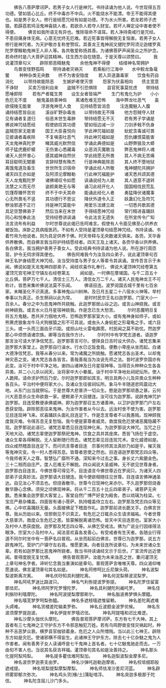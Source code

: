 <!-- { "loadSidebar": true } -->
　　佛告八菩萨摩诃萨。若男子女人行是神咒。书持读诵为他人说。今世现得五百功德。譬如慈心比丘。终不中毒亦不中兵。火不能烧水不能漂。帝王不能得其便也。如是男子女人。修行是结愿咒经有如是功德。不为水火所害。若龙若师子虎狼。若薜荔若鸠洹鬼神喜娆人者。若欲杀人若夺人财宝。若坏人禅定设中害者使不得便。
　　佛言如我所语无有异也。惟除宿命不请耳。若人净持斋戒行是咒经。不患目痛身体无病。心意无忧终无厄难。若近死事皆得解脱无复恼害。若男子女人修行是神咒者。为天护敬亦复称誉赞叹。其善龙王鬼神阅叉揵陀罗阿须沦迦楼罗真陀罗摩睺勒鬼神王人非人等。各共敬爱称扬其善。为诸佛菩萨声闻圣众之所护念。若命终时是八大菩萨迎其精神。往生西方自在随意。于是天尊以颂赞曰。
　　我说灌顶章句义　　辟除邪恶精魅鬼
　　余他鬼神不得便　　结缕神名常拥护
　　鸟兽变怪野孤鸣　　带持诵者灾祸灭
　　若乘船行江海中　　水中鲛龙鱼鼋鳖
　　种种杂类无央数　　终不为害安隐度
　　若入异道蛊毒家　　饮食有药自消化
　　以带持故能除恶　　生嫉妒者使灭恨
　　怨家为伏喜相向　　债主宽意不诤财
　　买卖万倍利自来　　盗贼不引恐惧除
　　县官死事莫忧虑　　带持结愿唾即除
　　若有产者辄生男　　设生女者皆端严
　　生门有鬼化为护　　小小危厄无不度
　　魅鬼虽娆善神佐　　离诸危难无恐怖
　　海中弊龙吐恶气　　虽欲侵陵无能害
　　浮游鬼神觅人食　　见持结愿皆消息
　　注连魔魅入人腹　　诵持结愿皆自出
　　溪谷旷野杂毒虫　　以带持故无不降
　　他方怨贼夺人财　　见有诵者复道归
　　俗恶末世生毒肿　　带持结愿无不灭
　　若有男子学诵是　　佛说神咒结愿经
　　假使欲叹其功德　　譬如恒边减一沙
　　刀剑矛戟不伤身　　盗贼怨家无能害
　　国王大臣喜悦向　　学此神咒福如是
　　蚖蛇含毒诚可畏　　见彼诵者毒疾除
　　不复嗔恚吐恶气　　持此神咒福如是
　　怨仇嫌恨莫能害　　天龙鬼神真陀罗
　　睹其威光默然信　　学诵此典德如是
　　山野弊狼及大蟒　　师子猛虎鹿虾蟆
　　无伤害心悉藏毒　　众恶消灭魔敢当
　　弊恶鬼神将人魂　　诸天人民怀害心
　　感其威神自然伏　　学此结愿无所畏
　　其人不病无苦痛　　耳目聪明无闇塞
　　言辞辩慧有殊杰　　行是神典能除恶
　　其人终不堕地狱　　离饿鬼道及畜生
　　世世所生识宿命　　学诵此经人所敬
　　鬼神揵陀共拥护　　诸天四王亦如是
　　及阿须沦摩睺勒　　行此神咒福能护
　　诸天悉共颂其德　　天人龙鬼甄陀罗
　　诸佛嗟叹令如愿　　讽诵说经为人故
　　其人道意不退转　　法慧之义而无尽
　　姿颜美艳无与等　　诵习此经开化人
　　国国相伐民荒乱　　饥馑荐臻怀苦穷
　　终不于中夭其命　　能诵此经化人者
　　勇猛降伏诸魔事　　心无所畏毛不竖
　　其功德行不思议　　降伏外道令入正
　　妖蛊幻化及符咒　　秽浊邪道不正行
　　持是神咒莫能中　　用爱乐法建立故
　　一切悉共歌其德　　具足空慧佛弟子
　　然后当来在末世　　手得结愿神咒经
　　常行精进喜踊跃　　同心和悦奉此法
　　受持经卷讲讽诵　　令此法言无遗失
　　在所宣传令广知　　法言流布有利益
　　尔时世尊说此偈已告阿难言。假使有人令面见佛至心供养衣被饭饴。床卧之具病瘦医药。不如有人受持是灌顶章句结愿神咒经。书持读诵。书着竹帛为他说者。则为具足供养于佛。时天帝释与无央数诸天俱来。各赍。天华香供养散佛。而自佛言我当将护持结愿经者。四天王及上诸天。各赍华香以供养佛。各白佛言。我当拥护善男子善女人。受此经典书持读诵为他人说。所在游行周匝营。护令无伺求得其便也。
　　佛告阿难我今为汝及四众弟子。说此灌顶章句百神王名护身结愿大神咒经。汝当受持度与男子女人等辈令其讽诵。宣传吾言示于未闻。佛说如是天龙鬼神四部弟子。闻经欢喜作礼奉行。
佛说大灌顶神咒经卷第五
灌顶咒宫宅神王守镇左右经卷第五
　　闻如是。一时佛在摩竭国。与千二百五十比丘俱。菩萨万七千人。清信士三万人。清信女万二千人。诸天人民鬼神龙王不可称计。皆悉来集听佛说法莫不乐闻。
　　佛语目连。波罗阅国去城千里有七百余家。未睹圣化不识真道。多事神鬼山川树神。及日月五星二十八宿水火神等。举村奉事以为真正。杀生祭祠以此为常。
　　是时村民宗王名曰迦罗那。门室大小一百余人。春分之中为恶鬼神所共娆触。此迦罗那居山谷之边。或言山神娆我。或言树神娆我。或言水火日月星宿神娆我。作是念已生大愁苦。
　　尔时恶魔明旦复将五方鬼魅。悉共并力掴地大呼。恐怖迦罗那家室大小。或有鬼神身如师子。或如熊罴虎狼象龙牛马犬狗猴猿之形不可具说。或虫头人身蚖蛇之形鼋龟之手。或六目三头。或一头而三面齿牙爪距。或担山吐火雷电霹雳。村民闻之莫不助忧。然迦罗那心中烦愦语诸宗族。卿等当佐我作方计。
　　尔时村中有学梵志道者。语迦罗那言汝可请大学净信梵志。迦罗那答言可尔。便择良日吉时设大供办。诸梵志集来迦罗那大客堂上。迦罗那自行澡水。行水已讫饭食竟。便敷小卑座从坐而起。白诸大德净信梵志。我等从春分以来。常为诸魔之所娆触。愿诸梵志各出圣术。以却鬼神灾恶之变。诸大梵志各各皆言。善哉善哉当为汝说先师之法。昔时波罗奈国亦有此变。汝可于村中平净之地。谢四山诸神及日月星宿神等。当得百头种种众生各各异类。并二小儿杀以祠天。汝将家中大小眷属。诣于村中平净地处祠祀坛所。使人人跪拜。请命求护然后乃安。尔时迦罗那即如其言。明旦具两小儿及异类众生种种各百头。平治村中便将家大小。及诸众生往彼祠坛所。象马牛羊随道悲鸣震动大地。从东门出当就祭坛。于是世尊大悲普济一切众生。愍是迦罗那顽愚之甚。云何兴大恶意杀众生命欲救一家。便敕弟子大目揵连。汝可往为迦罗那。说辟鬼神咒护迦罗那。目连受教便承佛威神。即为迦罗那召五方诸善神。以卫护迦罗那门户左右悉获安隐。辟除邪恶往来鬼神。为汝作害者从今以去。远汝村舍不使为害。迦罗那见目连现神飞来。欢喜踊跃头面礼目连足下。作是念言尊者不以我愚贱。现神顾我度我灾难。令得苏息无复愁恼。我今便是蒙尊者威灵。救度我危厄使诸恶魔隐藏不现。迦罗那说此语已。诸梵志辈悉见目连现神化来。为迦罗那说大神咒。当咒之日天地大动。诸梵志辈使迦罗那祭祀鬼神。饮食之具并其座席。悉皆飞扬在于虚空。诸众生辈各得解脱。无人留断随行而去。诸梵志辈见目连现咒术。变化威德如是。四众咸然稽首目连足下。而问讯言尊者目连　宗事何师其法真妙乃如是乎。摧灭我等鬼神灾变。令一村人悉得苏息。皆尊者恩使之然也。目连语迦罗那梵志四众等。今我师者天人之尊。智慧弘广靡所不通。深知来今过去之事。身长丈六紫磨金色。三十二相而自庄严。度人厄难无不解脱。四众闻说大圣威神。无不欲见世尊身者。迦罗那白目连言。今佛世尊可得见不。目连语言今佛世尊近在罗阅只。为诸天人四部弟子说真妙法。迦罗那语大目揵连。我今便欲相随往见世尊。目连语言佛神通圣达。自见汝心不须去也。但烧香散华。世尊今日现神化来亦尔。不久迦罗那但烧香散华静心念佛。须臾之顷佛现神来。将从千二百五十比丘四辈弟子。诸菩萨无央数。悉来集会迦罗那大客堂上。客堂自然广博严好变为殿舍。悉以琉璃为柱梁。七宝庄严悬杂幡盖。四面皆有诸小菩萨。执持幢盖侍立左右。迦罗那及梵志四众等见佛。心中欢喜踊跃无量。头面接佛足下稽首作礼。迦罗那前进长跪叉手。白佛言世尊。我从历劫以来。信邪倒见不识真正。有危厄之日辄杀众生请求福祐。今者世尊大慈普济。救度众生危厄之患。皆蒙解脱离诸恐怖。皆天中天目连恩也。室家大小及村中人悉获度脱。迦罗那及梵志四众等。从佛乞受戒法。佛为广说业行因缘得法眼净。宗室大小及村中人。闻法音欢喜各发善心。有受戒者有生天者。各随业行得道不同尔时坐中有一菩萨名曰普观。从坐而起前白佛言。世尊已为迦罗那。说五方辟鬼神咒。营护门户镇守左右竟。惟愿更演。向者目连所说章句。为未来世诸众生辈。若有如迦罗那比恶鬼神所娆者。我当书持读诵经文示于后世。广宣流传远近使闻。普得度脱无复忧惧。
　　佛告普观菩萨。汝能为未来浊恶之世。重问灌顶无上章句神名字者。谛听忆念我当重演如是章句。普观菩萨言唯唯天尊。四众渴仰唯愿速说。佛言灌顶章句其名如是。
　　神名阿修呵比丘尼槃头荷。
　　神名波梨梨波斯离次离。
　　神名优唦知具利揵陀离。
　　神名何泥梨移波泥梨罗。
　　神名阿吼罗迷比路波只。
　　神名气利弥提波罗弥提。
　　神名陀罗住留富那佉尼。
　　神名师阿罗陀罗慢陀罗。
　　神名具利揵陀利阇吒罗。
　　神名住利旃唦利嘻摩陀。
　　神名阿波提梨摩那斯尔。
　　神名脂波弗梦惧头摩醯。
　　神名嘻芜梦罗呵梨弥醯。
　　神名多遮枝嘻遮惟留赖。
　　神名差陀离遮难头謣难。
　　神名货楼差陀输柔罗弥。
　　神名丘波题金波罗优候。
　　神名东波须摩罗提迦波。
　　神名伊提牟罗嘻迟佉。
　　神名阿提嘻和迟比难逻。
　　神名沙摩头伽优头摩陀。
　　佛告普观菩萨摩诃萨。东方有七千大神。其上首者有三七鬼神之王守护东方不令邪恶触犯万姓。若有鸟鸣野兽变怪灾祸起时。种种不吉恶梦众衰。横罗县官枷锁着身。危厄之人众所憎贱。当以此三七神王。辟除东方如是灾厄。使诸邪横不得妄生。此诸神王守护东方。除去七十亿杂魅之鬼为人作害者。闻有善男子女人读诵呼是七千鬼神上首名者。七十亿魅鬼驰走而去。一万由旬不害人也。当说其名获吉祥福。灌顶章句其名如是汝善持之。
　　神名那头化提阿梨鸠梨。
　　神名提多瞿佉难阿梨加。
　　神名迦梨波梨金摩多尼。
　　神名波奈罗迦荼支由罗。
　　神名沙弹吒迦勒迦摩夜。
　　神名校坻细耶般遮戒提。
　　神名坻梨提梨摩梨摩梨。
　　神名师佉准沙差尼河蓝。
　　神名辟师雾耶郁次弥次。
　　神名鸡头货[椽/土]蒲耻喑浮。
　　神名突迦多极那于陀伎。
　　神名陀含屈儿沙门多头。
